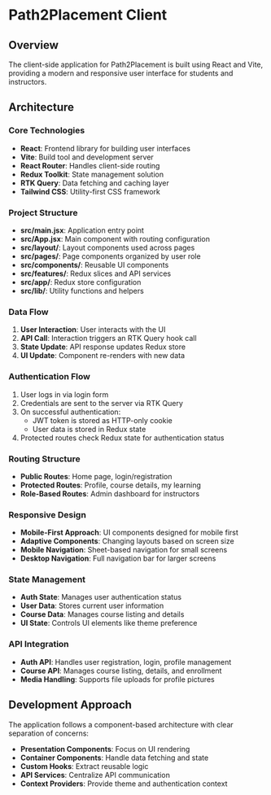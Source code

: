 # Path2Placement Client

## Overview

The client-side application for Path2Placement is built using React and Vite, providing a modern and responsive user interface for students and instructors.

## Architecture

### Core Technologies

- **React**: Frontend library for building user interfaces
- **Vite**: Build tool and development server
- **React Router**: Handles client-side routing
- **Redux Toolkit**: State management solution
- **RTK Query**: Data fetching and caching layer
- **Tailwind CSS**: Utility-first CSS framework

### Project Structure

- **src/main.jsx**: Application entry point
- **src/App.jsx**: Main component with routing configuration
- **src/layout/**: Layout components used across pages
- **src/pages/**: Page components organized by user role
- **src/components/**: Reusable UI components
- **src/features/**: Redux slices and API services
- **src/app/**: Redux store configuration
- **src/lib/**: Utility functions and helpers

### Data Flow

1. **User Interaction**: User interacts with the UI
2. **API Call**: Interaction triggers an RTK Query hook call
3. **State Update**: API response updates Redux store
4. **UI Update**: Component re-renders with new data

### Authentication Flow

1. User logs in via login form
2. Credentials are sent to the server via RTK Query
3. On successful authentication:
   - JWT token is stored as HTTP-only cookie
   - User data is stored in Redux state
4. Protected routes check Redux state for authentication status

### Routing Structure

- **Public Routes**: Home page, login/registration
- **Protected Routes**: Profile, course details, my learning
- **Role-Based Routes**: Admin dashboard for instructors

### Responsive Design

- **Mobile-First Approach**: UI components designed for mobile first
- **Adaptive Components**: Changing layouts based on screen size
- **Mobile Navigation**: Sheet-based navigation for small screens
- **Desktop Navigation**: Full navigation bar for larger screens

### State Management

- **Auth State**: Manages user authentication status
- **User Data**: Stores current user information
- **Course Data**: Manages course listing and details
- **UI State**: Controls UI elements like theme preference

### API Integration

- **Auth API**: Handles user registration, login, profile management
- **Course API**: Manages course listing, details, and enrollment
- **Media Handling**: Supports file uploads for profile pictures

## Development Approach

The application follows a component-based architecture with clear separation of concerns:

- **Presentation Components**: Focus on UI rendering
- **Container Components**: Handle data fetching and state
- **Custom Hooks**: Extract reusable logic
- **API Services**: Centralize API communication
- **Context Providers**: Provide theme and authentication context
